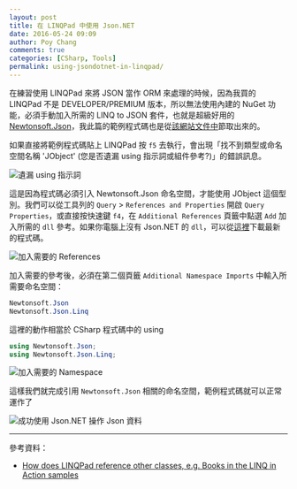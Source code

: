 ```yaml
---
layout: post
title: 在 LINQPad 中使用 Json.NET 
date: 2016-05-24 09:09
author: Poy Chang
comments: true
categories: [CSharp, Tools]
permalink: using-jsondotnet-in-linqpad/
---
```


在練習使用 LINQPad 來將 JSON 當作 ORM 來處理的時候，因為我買的 LINQPad 不是 DEVELOPER/PREMIUM 版本，所以無法使用內建的 NuGet 功能，必須手動加入所需的 LINQ to JSON 套件，也就是超級好用的 [Newtonsoft.Json](http://www.newtonsoft.com/json)，我此篇的範例程式碼也是從[該網站文件中](http://www.newtonsoft.com/json/help/html/linqtojson.htm)節取出來的。

如果直接將範例程式碼貼上 LINQPad 按 `f5` 去執行，會出現「找不到類型或命名空間名稱 'JObject' (您是否遺漏 using 指示詞或組件參考?)」的錯誤訊息。

![遺漏 using 指示詞](http://i.imgur.com/FfvtyQZ.png)

這是因為程式碼必須引入 Newtonsoft.Json 命名空間，才能使用 JObject 這個型別。我們可以從工具列的 `Query` > `References and Properties` 開啟 `Query Properties`，或直接按快速鍵 `f4`，在 `Additional References` 頁籤中點選 `Add` 加入所需的 `dll` 參考。如果你電腦上沒有 Json.NET 的 `dll`，可以從[這裡](https://github.com/JamesNK/Newtonsoft.Json/releases)下載最新的程式碼。
 
![加入需要的 References](http://i.imgur.com/7z2z5Zk.png)

加入需要的參考後，必須在第二個頁籤 `Additional Namespace Imports` 中輸入所需要命名空間：

```csharp
Newtonsoft.Json
Newtonsoft.Json.Linq
```

這裡的動作相當於 CSharp 程式碼中的 using

```csharp
using Newtonsoft.Json;
using Newtonsoft.Json.Linq;
```

![加入需要的 Namespace](http://i.imgur.com/YevxFEn.png)

這樣我們就完成引用 `Newtonsoft.Json` 相關的命名空間，範例程式碼就可以正常運作了

![成功使用 Json.NET 操作 Json 資料](http://i.imgur.com/A9HlCya.png)

----------

參考資料：

* [How does LINQPad reference other classes, e.g. Books in the LINQ in Action samples](http://stackoverflow.com/questions/1222009/how-does-linqpad-reference-other-classes-e-g-books-in-the-linq-in-action-sampl)

